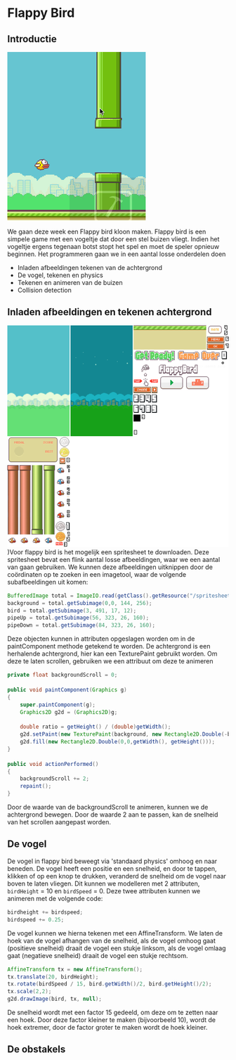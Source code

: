 # Flappy Bird

## Introductie

![FlappyBird](les6/flappybird.gif)

We gaan deze week een Flappy bird kloon maken. Flappy bird is een simpele game met een vogeltje dat door een stel buizen vliegt. Indien het vogeltje ergens tegenaan botst stopt het spel en moet de speler opnieuw beginnen. Het programmeren gaan we in een aantal losse onderdelen doen

- Inladen afbeeldingen tekenen van de achtergrond
- De vogel, tekenen en physics
- Tekenen en animeren van de buizen
- Collision detection

## Inladen afbeeldingen en tekenen achtergrond

[![spritesheet](les6/spritesheet.png?thumbright)](les6/spritesheet.png))Voor flappy bird is het mogelijk een spritesheet te downloaden. Deze spritesheet bevat een flink aantal losse afbeeldingen, waar we een aantal van gaan gebruiken. We kunnen deze afbeeldingen uitknippen door de coördinaten op te zoeken in een imagetool, waar de volgende subafbeeldingen uit komen:

```java
BufferedImage total = ImageIO.read(getClass().getResource("/spritesheet.png"));
background = total.getSubimage(0,0, 144, 256);
bird = total.getSubimage(3, 491, 17, 12);
pipeUp = total.getSubimage(56, 323, 26, 160);
pipeDown = total.getSubimage(84, 323, 26, 160);
```

Deze objecten kunnen in attributen opgeslagen worden om in de paintComponent methode getekend te worden. De achtergrond is een herhalende achtergrond, hier kan een TexturePaint gebruikt worden. Om deze te laten scrollen, gebruiken we een attribuut om deze te animeren

```java
private float backgroundScroll = 0;

public void paintComponent(Graphics g)
{
    super.paintComponent(g);
    Graphics2D g2d = (Graphics2D)g;

    double ratio = getHeight() / (double)getWidth();
    g2d.setPaint(new TexturePaint(background, new Rectangle2D.Double(-backgroundScroll,0,getWidth()*ratio, getHeight())));
    g2d.fill(new Rectangle2D.Double(0,0,getWidth(), getHeight()));
}

public void actionPerformed()
{
    backgroundScroll += 2;
    repaint();
}
```

Door de waarde van de backgroundScroll te animeren, kunnen we de achtergrond bewegen. Door de waarde 2 aan te passen, kan de snelheid van het scrollen aangepast worden.

## De vogel

De vogel in flappy bird beweegt via 'standaard physics' omhoog en naar beneden. De vogel heeft een positie en een snelheid, en door te tappen, klikken of op een knop te drukken, veranderd de snelheid om de vogel naar boven te laten vliegen. Dit kunnen we modelleren met 2 attributen, ```birdHeight``` = 10 en ```birdSpeed``` = 0. Deze twee attributen kunnen we animeren met de volgende code:

```java
birdheight += birdspeed;
birdspeed += 0.25;
```

De vogel kunnen we hierna tekenen met een AffineTransform. We laten de hoek van de vogel afhangen van de snelheid, als de vogel omhoog gaat (positieve snelheid) draait de vogel een stukje linksom, als de vogel omlaag gaat (negatieve snelheid) draait de vogel een stukje rechtsom.

```java
AffineTransform tx = new AffineTransform();
tx.translate(20, birdHeight);
tx.rotate(birdSpeed / 15, bird.getWidth()/2, bird.getHeight()/2);
tx.scale(2,2);
g2d.drawImage(bird, tx, null);
```

De snelheid wordt met een factor 15 gedeeld, om deze om te zetten naar een hoek. Door deze factor kleiner te maken (bijvoorbeeld 10), wordt de hoek extremer, door de factor groter te maken wordt de hoek kleiner.

## De obstakels

